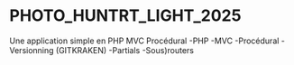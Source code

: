 # PHOTO_HUNTRT_LIGHT_2025
Une application simple en PHP MVC Procédural
-PHP
-MVC
-Procédural
-Versionning (GITKRAKEN)
-Partials
-Sous)routers